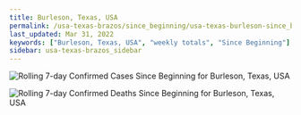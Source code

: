 ```yaml
---
title: Burleson, Texas, USA
permalink: /usa-texas-brazos/since_beginning/usa-texas-burleson-since_beginning.html
last_updated: Mar 31, 2022
keywords: ["Burleson, Texas, USA", "weekly totals", "Since Beginning"]
sidebar: usa-texas-brazos_sidebar
---
```


![Rolling 7-day Confirmed Cases Since Beginning for Burleson, Texas, USA](/covid_tracker/images/graphs/usa-texas-burleson-rolling_7_days_confirmed-since_beginning_graph.png)

![Rolling 7-day Confirmed Deaths Since Beginning for Burleson, Texas, USA](/covid_tracker/images/graphs/usa-texas-burleson-rolling_7_days_deaths-since_beginning_graph.png)
